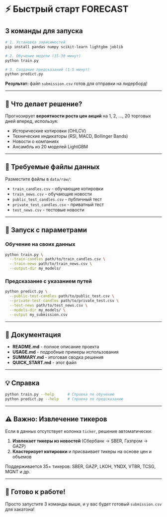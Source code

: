 # ⚡ Быстрый старт FORECAST

## 3 команды для запуска

```bash
# 1. Установка зависимостей
pip install pandas numpy scikit-learn lightgbm joblib

# 2. Обучение модели (15-30 минут)
python train.py

# 3. Создание предсказаний (1-5 минут)
python predict.py
```

**Результат:** файл `submission.csv` готов для отправки на лидерборд!

---

## 🎯 Что делает решение?

Прогнозирует **вероятности роста цен акций** на 1, 2, ..., 20 торговых дней вперед, используя:
- Исторические котировки (OHLCV)
- Технические индикаторы (RSI, MACD, Bollinger Bands)
- Новости о компаниях
- Ансамбль из 20 моделей LightGBM

---

## 📂 Требуемые файлы данных

Разместите файлы в `data/raw/`:
- `train_candles.csv` - обучающие котировки
- `train_news.csv` - обучающие новости
- `public_test_candles.csv` - публичный тест
- `private_test_candles.csv` - приватный тест  
- `test_news.csv` - тестовые новости

---

## 🔧 Запуск с параметрами

### Обучение на своих данных
```bash
python train.py \
  --train-candles path/to/train_candles.csv \
  --train-news path/to/train_news.csv \
  --output-dir my_models/
```

### Предсказание с указанием путей
```bash
python predict.py \
  --public-test-candles path/to/public_test.csv \
  --private-test-candles path/to/private_test.csv \
  --test-news path/to/test_news.csv \
  --models-dir my_models/ \
  --output my_submission.csv
```

---

## 📖 Документация

- **README.md** - полное описание проекта
- **USAGE.md** - подробные примеры использования
- **SUMMARY.md** - итоговая сводка решения
- **QUICK_START.md** - этот файл

---

## 💡 Справка

```bash
python train.py --help      # Справка по обучению
python predict.py --help    # Справка по предсказанию
```

---

## ⚠️ Важно: Извлечение тикеров

Если в данных отсутствует колонка `ticker`, решение автоматически:
1. **Извлекает тикеры из новостей** (Сбербанк → SBER, Газпром → GAZP)
2. **Кластеризует котировки** и присваивает тикеры на основе цен и объемов

Поддерживается 35+ тикеров: SBER, GAZP, LKOH, YNDX, VTBR, TCSG, MGNT и др.

---

## 🚀 Готово к работе!

Просто запустите 3 команды выше, и у вас будет готовый `submission.csv` для хакатона!

